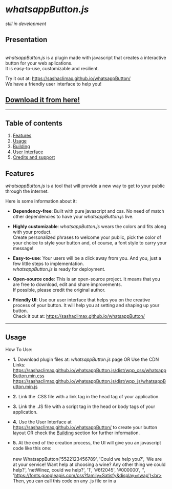# *whatsappButton.js*
*still in development*
<br>
## Presentation
<br>*whatsappButton.js* is a plugin made with javascript that creates a interactive button for your web aplications.
<br>It is easy-to-use, customizable and resilient.

Try it out at: https://sashaclimax.github.io/whatsappButton/
<br>We have a friendly user interface to help you!

## **[Download it from here!](https://github.com/sashaclimax/whatsappButton.js)**

------------------------------------------------

## Table of contents

1. [Features](#features)
2. [Usage](#usage)
3. [Building](#building)
4. [User Interface](#user-interface)
6. [Credits and support](#credits-and-support)


## Features

*whatsappButton.js* is a tool that will provide a new way to get to your public through the internet.

Here is some information about it:

- **Dependency-free**:  Built with pure javascript and css. No need of match other dependencies to have your *whatsappButton.js* live.

- **Highly customizable**:  *whatsappButton.js* wears the colors and fits along with your product.<br>Create personalized phrases to welcome your public, pick the color of your choice to style your button and, of course, a font style to carry your message!

- **Easy-to-use**:  Your users will be a click away from you. And you, just a few little steps to implementation.<br>*whatsappButton.js* is ready for deployment.

- **Open-source code**:  This is an open-source project. It means that you are free to download, edit and share improvements.<br>If possible, please credit the original author.

- **Friendly UI**:  Use our user interface that helps you on the creative process of your button. It will help you at setting and shaping up your button.<br>Check it out at: https://sashaclimax.github.io/whatsappButton/

------------------------------------------------

## Usage

How To Use:

- **1.** Download plugin files at: *whatsappButton.js* page OR Use the CDN Links: 
https://sashaclimax.github.io/whatsappButton.js/dist/wpp_css/whatsappButton.min.css https://sashaclimax.github.io/whatsappButton.js/dist/wpp_js/whatsappButton.min.js 

- **2.** Link the .CSS file with a link tag in the head tag of your application. 

- **3.** Link the .JS file with a script tag in the head or body tags of your application. 

- **4.** Use the User Interface at https://sashaclimax.github.io/whatsappButton/ to create your button layout 
OR check the [Building](#building) section for further information.

- **5.** At the end of the creation process, the UI will give you an javascript code like this one:
<br><br>
new WhatsappButton('5522123456789', 'Could we help you?', 'We are at your service! Want help at choosing a wine? Any other thing we could help?', 'netWinez, could we help?', '1', '#6f2045', '#000000', '', 'https://fonts.googleapis.com/css?family=Satisfy&display=swap')<br><br>
Then, you can call this code on any .js file or in a <script> tag to create your button.
<br>*Compatible with Google Chrome, Mozilla Firefox, Microsoft Edge and the most modern browsers.*
  
------------------------------------------------

## Building

This section is a more technical insight that explains how the *whatsappButton.js* works.

 **1. Technology Stack** - The plugin is fully developed with front-end technology. Made with Vanilla JavaScript and CSS Rules.
 <br>There is no other dependency than a web browser capable of parsing JavaScript ES5 (ES6 version is also available) and CSS3 specifications to run *whatsappButton.js*.
<br>*Compatible with Google Chrome, Mozilla Firefox, Microsoft Edge and the most modern browsers.*
 
 **2. Instantiation Parameters** - WhatsappButton is the class that handles some parameters at object instantiation.<br>These parameters are in charge of shaping up the button layout.

### Parameters
These are the parameters in sequence of object instantiation:
<br>*new* **WhatsappButton**(pNumber, wMessage, phMessage, dMessage, iconStyle, color, subColor, textColor, fontFamily)


| Parameter  | Type                          | Description                                                                            |
|------------|-------------------------------|----------------------------------------------------------------------------------------|
| pNumber *  | string(preferred), number     | Enter only numbers of an phone number to received messages. For example: 5522123456789 |
| wMessage   | string                        | Will be displayed when mouse is over the button. Recommended: <=16 characters.         |
| phMessage  | string                        | This one will be shown while the user didn't type in the input field yet.              |
| dMessage   | string                        | At mobile, Whatsapp will be automatically launch with this message in chat input field |
| iconStyle  | string(preferred), number     | Pick an icon style of your choice. Values 0-4.                                         |
| color      | string(#xxxxxx/#xxx/rgb/rgba) | Pick a main color for the backgrounds. HEX and rgb/rgba formats are supported.         |
| subColor   | string(#xxxxxx/#xxx/rgb/rgba) | Pick a main color for the details. HEX and rgb/rgba formats are supported.             |
| textColor  | string(#xxxxxx/#xxx/rgb/rgba) | Pick a color for the texts. HEX and rgb/rgba formats are supported.                    |
| fontFamily | string(Google Fonts Name/URL) | Enter a font name or font URL from any of the available ** at **[Google Fonts API](https://fonts.google.com/)**.<br>For example: 'Squada One' or 'https://fonts.googleapis.com/css?family=Squada+One&display=swap'|

**pNumber** * - It is the only <strong>required</strong> parameter. Buttons called with this minimal requirement will have the default style applied.
<br>Please, do not enter symbols or other characters than numbers in this parameter field.

**fontFamily** ** - For some reason, Press Start 2P is a known font style that does not work well.
<br>It is possible that there may be a few more incompatible font styles.
<br><br>
**3. Default styles**:
<br>
![Default Closed](https://sashaclimax.github.io/whatsappButton/assets/documentation_images/default_style_closed.png)
<br>
![Default Opened](https://sashaclimax.github.io/whatsappButton/assets/documentation_images/default_style_opened.PNG)
<br><br>
These are the basic building informations about *whatsappButton.js* plugin.
<br>Please, feel free to download and explore more about it.
<br>If you have any tips, report or compliment(or complain) to add, do not hesitate to contact us.
<br>You can e-mail the author at: alvesalexsander@live.com OR contato@alexsanderalves.com

------------------------------------------------

## User Interface

This is the *whatsappButton.js* User Interface.
<br>
<br>
![User Interface0](https://sashaclimax.github.io/whatsappButton/assets/documentation_images/social_preview_0_subbed.png)
<br>
<br>
![User Interface1](https://sashaclimax.github.io/whatsappButton/assets/documentation_images/social_preview_1_subbed.png)
<br>
<br>The UI will help you with a live-preview version of your button. You can sneak peek at it before creating.
<br>It was and is tested often to ensure a fail-proof result at creating your button.
<br>
<br>When you are finished, click on the "I've done. Make my Button!" and the UI will make an instance of your ready-to-use whatsappButton! You may test your button to see how it works at will!
<br>For last, the UI will also display instructions of how to use your button.
<br>And if you did not liked the final result, a "Reset" button will become available, so you can restart right away where you stopped!
<br>
<br>
![User Interface2](https://sashaclimax.github.io/whatsappButton/assets/documentation_images/social_preview_2_subbed.png)

------------------------------------------------

## Credits and support

Hi, my name is Alexsander Alves and I am a front-end developer.
<br>I am the developer behind *whatsappButton.js* plugin.
<br>
<br>First of all, I would like to thanks you for coming and seeing my job. It is very valuable to me.
<br>My purpose working on this project is to bring to the community a solid and at the same time flexible solution on establishing a good and beautiful communication channel with their public.
<br>*whatsappButton.js* is meant to be simple and effective at what is has born to be: connecting people.
<br>
<br>I would appreciate if you use it, test it, share your thoughts and spread the plugin.
<br>Just like I said before, you all are welcome to participate with new ideias to the plugin!


